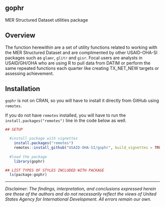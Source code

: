 ## gophr
MER Structured Dataset utilities package

## Overview

The function herewithin are a set of utility functions related to working with the MER Structured Dataset and are complimented by other USAID-OHA-SI packages such as `glamr`, `glitr` and `gisr`. Focal users are analysts in USAID/GH/OHA who are using R to pull data from DATIM or perform the same repeated functions each quarter like creating TX_NET_NEW targets or assessing achievement.


## Installation

`gophr` is not on CRAN, so you will have to install it directly from GitHub using `remotes`.

If you do not have `remotes` installed, you will have to run the `install.packages("remotes")` line in the code below as well.

``` r
## SETUP

  #install package with vignettes
    install.packages("remotes")
    remotes::install_github("USAID-OHA-SI/gophr", build_vignettes = TRUE)
    
  #load the package
    library(gophr)

## LIST TYPES OF STYLES INCLUDED WITH PACKAGE
  ls(package:gophr)
```


---

*Disclaimer: The findings, interpretation, and conclusions expressed herein are those of the authors and do not necessarily reflect the views of United States Agency for International Development. All errors remain our own.*
